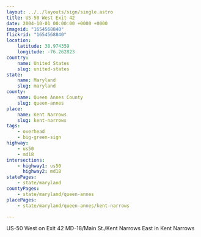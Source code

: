 ```yaml
---
layout: ../../layouts/sign/single.astro
title: US-50 West Exit 42
date: 2004-10-01 00:00:00 +0000 +0000
imageid: "1654568840"
flickrid: "1654568840"
location:
    latitude: 38.974359
    longitude: -76.262823
country:
    name: United States
    slug: united-states
state:
    name: Maryland
    slug: maryland
county:
    name: Queen Annes County
    slug: queen-annes
place:
    name: Kent Narrows
    slug: kent-narrows
tags:
    - overhead
    - big-green-sign
highway:
    - us50
    - md18
intersections:
    - highway1: us50
      highway2: md18
statePages:
    - state/maryland
countyPages:
    - state/maryland/queen-annes
placePages:
    - state/maryland/queen-annes/kent-narrows

---
```

US-50 West on Exit 42 MD-18/Main St./Kent Narrows East in Kent Narrows